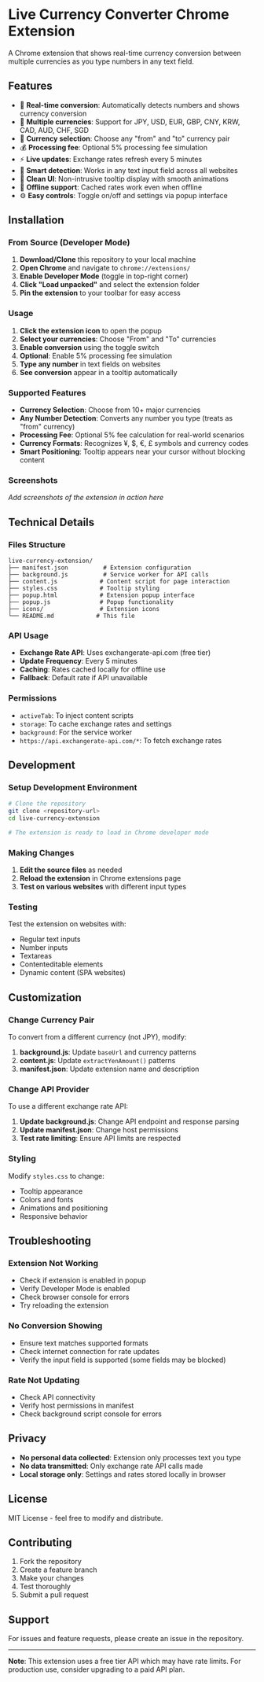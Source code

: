 # Live Currency Converter Chrome Extension

A Chrome extension that shows real-time currency conversion between multiple currencies as you type numbers in any text field.

## Features

- 🔄 **Real-time conversion**: Automatically detects numbers and shows currency conversion
- 💱 **Multiple currencies**: Support for JPY, USD, EUR, GBP, CNY, KRW, CAD, AUD, CHF, SGD
- 🔧 **Currency selection**: Choose any "from" and "to" currency pair
- 💰 **Processing fee**: Optional 5% processing fee simulation
- ⚡ **Live updates**: Exchange rates refresh every 5 minutes
- 🎯 **Smart detection**: Works in any text input field across all websites
- 🎨 **Clean UI**: Non-intrusive tooltip display with smooth animations
- 💾 **Offline support**: Cached rates work even when offline
- ⚙️ **Easy controls**: Toggle on/off and settings via popup interface

## Installation

### From Source (Developer Mode)

1. **Download/Clone** this repository to your local machine
2. **Open Chrome** and navigate to `chrome://extensions/`
3. **Enable Developer Mode** (toggle in top-right corner)
4. **Click "Load unpacked"** and select the extension folder
5. **Pin the extension** to your toolbar for easy access

### Usage

1. **Click the extension icon** to open the popup
2. **Select your currencies**: Choose "From" and "To" currencies
3. **Enable conversion** using the toggle switch
4. **Optional**: Enable 5% processing fee simulation
5. **Type any number** in text fields on websites
6. **See conversion** appear in a tooltip automatically

### Supported Features

- **Currency Selection**: Choose from 10+ major currencies
- **Any Number Detection**: Converts any number you type (treats as "from" currency)
- **Processing Fee**: Optional 5% fee calculation for real-world scenarios
- **Currency Formats**: Recognizes ¥, $, €, £ symbols and currency codes
- **Smart Positioning**: Tooltip appears near your cursor without blocking content

### Screenshots

_Add screenshots of the extension in action here_

## Technical Details

### Files Structure

```
live-currency-extension/
├── manifest.json          # Extension configuration
├── background.js          # Service worker for API calls
├── content.js            # Content script for page interaction
├── styles.css            # Tooltip styling
├── popup.html            # Extension popup interface
├── popup.js              # Popup functionality
├── icons/                # Extension icons
└── README.md            # This file
```

### API Usage

- **Exchange Rate API**: Uses exchangerate-api.com (free tier)
- **Update Frequency**: Every 5 minutes
- **Caching**: Rates cached locally for offline use
- **Fallback**: Default rate if API unavailable

### Permissions

- `activeTab`: To inject content scripts
- `storage`: To cache exchange rates and settings
- `background`: For the service worker
- `https://api.exchangerate-api.com/*`: To fetch exchange rates

## Development

### Setup Development Environment

```bash
# Clone the repository
git clone <repository-url>
cd live-currency-extension

# The extension is ready to load in Chrome developer mode
```

### Making Changes

1. **Edit the source files** as needed
2. **Reload the extension** in Chrome extensions page
3. **Test on various websites** with different input types

### Testing

Test the extension on websites with:

- Regular text inputs
- Number inputs
- Textareas
- Contenteditable elements
- Dynamic content (SPA websites)

## Customization

### Change Currency Pair

To convert from a different currency (not JPY), modify:

1. **background.js**: Update `baseUrl` and currency patterns
2. **content.js**: Update `extractYenAmount()` patterns
3. **manifest.json**: Update extension name and description

### Change API Provider

To use a different exchange rate API:

1. **Update background.js**: Change API endpoint and response parsing
2. **Update manifest.json**: Change host permissions
3. **Test rate limiting**: Ensure API limits are respected

### Styling

Modify `styles.css` to change:

- Tooltip appearance
- Colors and fonts
- Animations and positioning
- Responsive behavior

## Troubleshooting

### Extension Not Working

- Check if extension is enabled in popup
- Verify Developer Mode is enabled
- Check browser console for errors
- Try reloading the extension

### No Conversion Showing

- Ensure text matches supported formats
- Check internet connection for rate updates
- Verify the input field is supported (some fields may be blocked)

### Rate Not Updating

- Check API connectivity
- Verify host permissions in manifest
- Check background script console for errors

## Privacy

- **No personal data collected**: Extension only processes text you type
- **No data transmitted**: Only exchange rate API calls made
- **Local storage only**: Settings and rates stored locally in browser

## License

MIT License - feel free to modify and distribute.

## Contributing

1. Fork the repository
2. Create a feature branch
3. Make your changes
4. Test thoroughly
5. Submit a pull request

## Support

For issues and feature requests, please create an issue in the repository.

---

**Note**: This extension uses a free tier API which may have rate limits. For production use, consider upgrading to a paid API plan.
